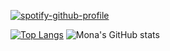 [![spotify-github-profile](https://spotify-github-profile.vercel.app/api/view?uid=g958dc3wx07w4c2n10xr7wkkj&cover_image=true&theme=novatorem&show_offline=false&background_color=121212&bar_color=d9c394&bar_color_cover=false)](https://github.com/kittinan/spotify-github-profile)

[![Top Langs](https://github-readme-stats.vercel.app/api/top-langs/?username=Mona-17&layout=compact&theme=onedark&count_private=true)](https://github.com/Mona-17/github-readme-stats) ![Mona's GitHub stats](https://github-readme-stats.vercel.app/api?username=Mona-17&show_icons=true&theme=onedark)
